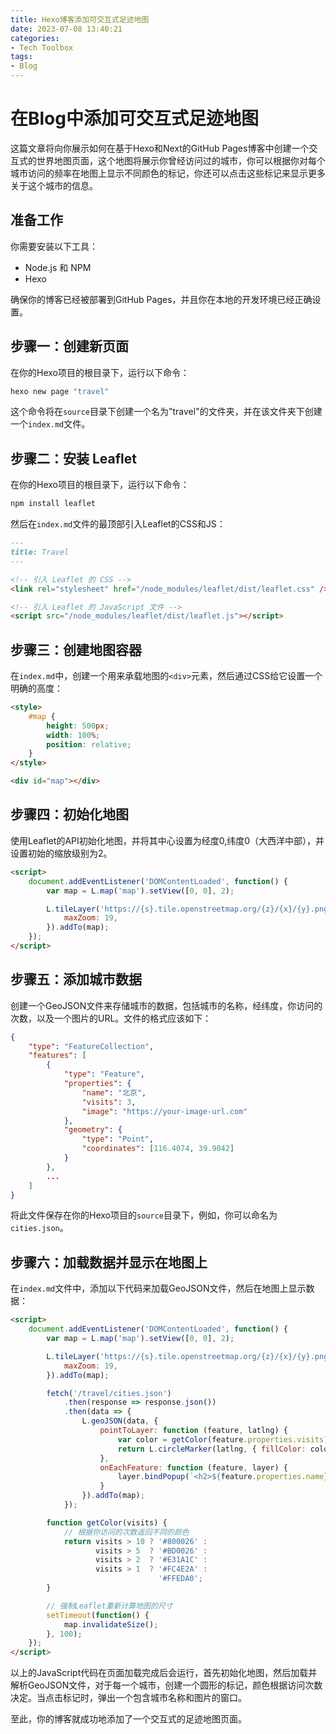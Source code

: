 ```yaml
---
title: Hexo博客添加可交互式足迹地图
date: 2023-07-08 13:40:21
categories:
- Tech Toolbox
tags:
- Blog
---
```

# 在Blog中添加可交互式足迹地图

这篇文章将向你展示如何在基于Hexo和Next的GitHub Pages博客中创建一个交互式的世界地图页面，这个地图将展示你曾经访问过的城市，你可以根据你对每个城市访问的频率在地图上显示不同颜色的标记，你还可以点击这些标记来显示更多关于这个城市的信息。

## 准备工作

你需要安装以下工具：

- Node.js 和 NPM
- Hexo

确保你的博客已经被部署到GitHub Pages，并且你在本地的开发环境已经正确设置。

## 步骤一：创建新页面

在你的Hexo项目的根目录下，运行以下命令：

```bash
hexo new page "travel"
```

这个命令将在`source`目录下创建一个名为"travel"的文件夹，并在该文件夹下创建一个`index.md`文件。

## 步骤二：安装 Leaflet

在你的Hexo项目的根目录下，运行以下命令：

```bash
npm install leaflet
```

然后在`index.md`文件的最顶部引入Leaflet的CSS和JS：

```markdown
---
title: Travel
---

<!-- 引入 Leaflet 的 CSS -->
<link rel="stylesheet" href="/node_modules/leaflet/dist/leaflet.css" />

<!-- 引入 Leaflet 的 JavaScript 文件 -->
<script src="/node_modules/leaflet/dist/leaflet.js"></script>
```

## 步骤三：创建地图容器

在`index.md`中，创建一个用来承载地图的`<div>`元素，然后通过CSS给它设置一个明确的高度：

```markdown
<style>
    #map {
        height: 500px;
        width: 100%;
        position: relative;
    }
</style>

<div id="map"></div>
```

## 步骤四：初始化地图

使用Leaflet的API初始化地图，并将其中心设置为经度0,纬度0（大西洋中部），并设置初始的缩放级别为2。

```markdown
<script>
    document.addEventListener('DOMContentLoaded', function() {
        var map = L.map('map').setView([0, 0], 2);

        L.tileLayer('https://{s}.tile.openstreetmap.org/{z}/{x}/{y}.png', {
            maxZoom: 19,
        }).addTo(map);
    });
</script>
```

## 步骤五：添加城市数据

创建一个GeoJSON文件来存储城市的数据，包括城市的名称，经纬度，你访问的次数，以及一个图片的URL。文件的格式应该如下：

```json
{
    "type": "FeatureCollection",
    "features": [
        {
            "type": "Feature",
            "properties": {
                "name": "北京",
                "visits": 3,
                "image": "https://your-image-url.com"
            },
            "geometry": {
                "type": "Point",
                "coordinates": [116.4074, 39.9042]
            }
        },
        ...
    ]
}
```

将此文件保存在你的Hexo项目的`source`目录下，例如，你可以命名为`cities.json`。

## 步骤六：加载数据并显示在地图上

在`index.md`文件中，添加以下代码来加载GeoJSON文件，然后在地图上显示数据：

```markdown
<script>
    document.addEventListener('DOMContentLoaded', function() {
        var map = L.map('map').setView([0, 0], 2);

        L.tileLayer('https://{s}.tile.openstreetmap.org/{z}/{x}/{y}.png', {
            maxZoom: 19,
        }).addTo(map);

        fetch('/travel/cities.json')
            .then(response => response.json())
            .then(data => {
                L.geoJSON(data, {
                    pointToLayer: function (feature, latlng) {
                        var color = getColor(feature.properties.visits);
                        return L.circleMarker(latlng, { fillColor: color, fillOpacity: 0.5 });
                    },
                    onEachFeature: function (feature, layer) {
                        layer.bindPopup(`<h2>${feature.properties.name}</h2><img src="${feature.properties.image}" width="200">`);
                    }
                }).addTo(map);
            });

        function getColor(visits) {
            // 根据你访问的次数返回不同的颜色
            return visits > 10 ? '#800026' :
                   visits > 5  ? '#BD0026' :
                   visits > 2  ? '#E31A1C' :
                   visits > 1  ? '#FC4E2A' :
                                 '#FFEDA0';
        }

        // 强制Leaflet重新计算地图的尺寸
        setTimeout(function() {
            map.invalidateSize();
        }, 100);
    });
</script>
```

以上的JavaScript代码在页面加载完成后会运行，首先初始化地图，然后加载并解析GeoJSON文件，对于每一个城市，创建一个圆形的标记，颜色根据访问次数决定。当点击标记时，弹出一个包含城市名称和图片的窗口。

至此，你的博客就成功地添加了一个交互式的足迹地图页面。

